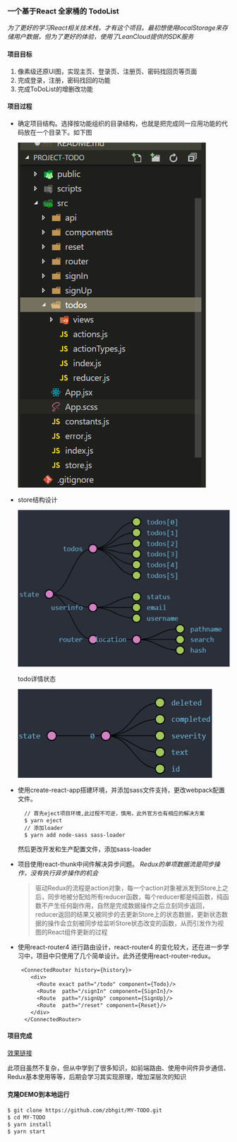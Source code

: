 ### 一个基于React 全家桶的 TodoList


*为了更好的学习React相关技术栈，才有这个项目。最初想使用localStorage来存储用户数据，但为了更好的体验，使用了LeanCloud提供的SDK服务*


#### 项目目标

1. 像素级还原UI图，实现主页、登录页、注册页、密码找回页等页面
2. 完成登录，注册，密码找回的功能
3. 完成ToDoList的增删改功能

#### 项目过程

* 确定项目结构。选择按功能组织的目录结构，也就是把完成同一应用功能的代码放在一个目录下。如下图
  
  ![目录结构](./redemeImg/catalog.png) 

* store结构设计
  
  ![store设计](./redemeImg/store.png) 

    todo详情状态
    
    ![todo详情状态](./redemeImg/todo.png) 

* 使用create-react-app搭建环境，并添加sass文件支持，更改webpack配置文件。
  ```
    // 首先eject项目环境,此过程不可逆，慎用，此外官方也有相应的解决方案
    $ yarn eject
    // 添加loader
    $ yarn add node-sass sass-loader
  ```
  然后更改开发和生产配置文件，添加sass-loader

* 项目使用react-thunk中间件解决异步问题。
  *Redux的单项数据流是同步操作，没有执行异步操作的机会*
  > 驱动Redux的流程是action对象，每一个action对象被派发到Store上之后，同步地被分配给所有reducer函数，每个reducer都是纯函数，纯函数不产生任何副作用，自然是完成数据操作之后立刻同步返回，reducer返回的结果又被同步的去更新Store上的状态数据，更新状态数据的操作会立刻被同步给监听Store状态改变的函数，从而引发作为视图的React组件更新的过程

* 使用react-router4 进行路由设计，react-router4 的变化较大，还在进一步学习中，项目中只使用了几个简单设计。此外还使用react-router-redux。

    ```
     <ConnectedRouter history={history}>
        <div>
          <Route exact path="/todo" component={Todo}/>
          <Route  path="/signIn" component={SignIn}/>
          <Route  path="/signUp" component={SignUp}/>
          <Route  path="/reset" component={Reset}/>
        </div>
      </ConnectedRouter>   
    ```


#### 项目完成    
  
  [效果链接](https://zbhgit.github.io/MY-TODO/build)

此项目虽然不复杂，但从中学到了很多知识，如前端路由、使用中间件异步通信、Redux基本使用等等，后期会学习其实现原理，增加深层次的知识

#### 克隆DEMO到本地运行

```
$ git clone https://github.com/zbhgit/MY-TODO.git
$ cd MY-TODO
$ yarn install
$ yarn start
```
